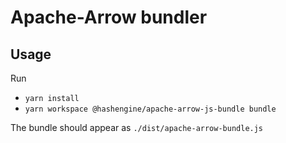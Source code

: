 # Apache-Arrow bundler

## Usage

Run

- `yarn install`
- `yarn workspace @hashengine/apache-arrow-js-bundle bundle`

The bundle should appear as `./dist/apache-arrow-bundle.js`
